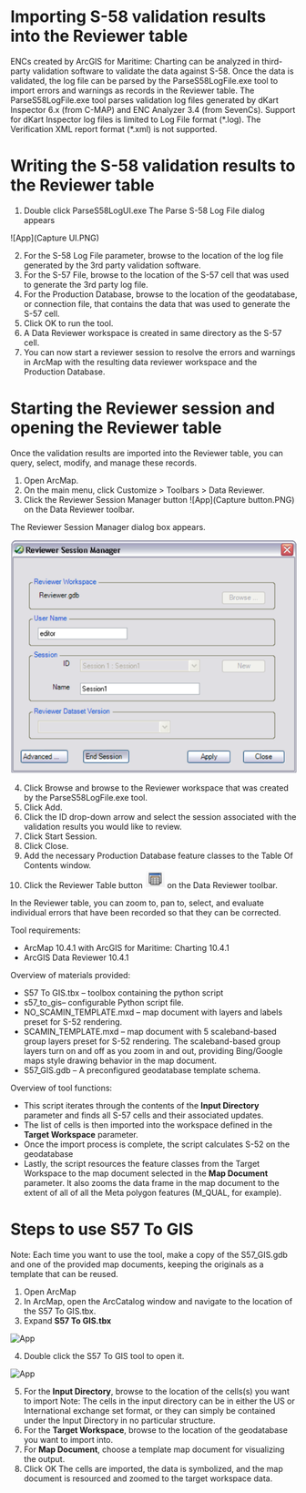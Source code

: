 # Importing S-58 validation results into the Reviewer table

ENCs created by ArcGIS for Maritime: Charting can be analyzed in third-party validation software to validate the data against S-58. Once the data is validated, the log file can be parsed by the ParseS58LogFile.exe tool to import errors and warnings as records in the Reviewer table.
The ParseS58LogFile.exe tool parses validation log files generated by dKart Inspector 6.x (from C-MAP) and ENC Analyzer 3.4 (from SevenCs). Support for dKart Inspector log files is limited to Log File format (\*.log). The Verification XML report format (\*.xml) is not supported.

# Writing the S-58 validation results to the Reviewer table 

1. Double click ParseS58LogUI.exe
The Parse S-58 Log File dialog appears

![App](Capture UI.PNG)

2. For the S-58 Log File parameter, browse to the location of the log file generated by the 3rd party validation software.
3. For the S-57 File, browse to the location of the S-57 cell that was used to generate the 3rd party log file.
4. For the Production Database, browse to the location of the geodatabase, or connection file, that contains the data that was used to generate the S-57 cell.
5. Click OK to run the tool.
6. A Data Reviewer workspace is created in same directory as the S-57 cell.
7. You can now start a reviewer session to resolve the errors and warnings in ArcMap with the resulting data reviewer workspace and the Production Database.

# Starting the Reviewer session and opening the Reviewer table
Once the validation results are imported into the Reviewer table, you can query, select, modify, and manage these records.

1. Open ArcMap.
2. On the main menu, click Customize > Toolbars > Data Reviewer. 
3. Click the Reviewer Session Manager button ![App](Capture button.PNG) on the Data Reviewer toolbar. 

The Reviewer Session Manager dialog box appears.

![App](Capture_Reviewer.PNG)


4. Click Browse and browse to the Reviewer workspace that was created by the ParseS58LogFile.exe tool. 
5. Click Add. 
6. Click the ID drop-down arrow and select the session associated with the validation results you would like to review. 
7. Click Start Session. 
8. Click Close. 
9. Add the necessary Production Database feature classes to the Table Of Contents window. 
10. Click the Reviewer Table button ![App](Capture_table.PNG) on the Data Reviewer toolbar. 

In the Reviewer table, you can zoom to, pan to, select, and evaluate individual errors that have been recorded so that they can be corrected.


Tool requirements:
* ArcMap 10.4.1 with ArcGIS for Maritime: Charting 10.4.1
* ArcGIS Data Reviewer 10.4.1

Overview of materials provided:
* S57 To GIS.tbx – toolbox containing the python script
* s57_to_gis– configurable Python script file.
* NO_SCAMIN_TEMPLATE.mxd – map document with layers and labels preset for S-52 rendering.
* SCAMIN_TEMPLATE.mxd – map document with 5 scaleband-based group layers preset for S-52 rendering. The scaleband-based group layers turn on and off as you zoom in and out, providing Bing/Google maps style drawing behavior in the map document.
* S57_GIS.gdb – A preconfigured geodatabase template schema.

Overview of tool functions:
* This script iterates through the contents of the **Input Directory** parameter and finds all S-57 cells and their associated updates.
* The list of cells is then imported into the workspace defined in the **Target Workspace** parameter.
* Once the import process is complete, the script calculates S-52 on the geodatabase
* Lastly, the script resources the feature classes from the Target Workspace to the map document selected in the **Map Document** parameter. It also zooms the data frame in the map document to the extent of all of all the Meta polygon features (M_QUAL, for example).

# Steps to use S57 To GIS

Note: Each time you want to use the tool, make a copy of the S57_GIS.gdb and one of the provided map
documents, keeping the originals as a template that can be reused. 

1. Open ArcMap
2. In ArcMap, open the ArcCatalog window and navigate to the location of the S57 To GIS.tbx.
3. Expand **S57 To GIS.tbx**

![App](toolbox.png)

4. Double click the S57 To GIS tool to open it.

![App](tool.png)

5. For the **Input Directory**, browse to the location of the cells(s) you want to import
Note: The cells in the input directory can be in either the US or International exchange set
format, or they can simply be contained under the Input Directory in no particular structure.
6. For the **Target Workspace**, browse to the location of the geodatabase you want to import into.
7. For **Map Document**, choose a template map document for visualizing the output.
8. Click OK
The cells are imported, the data is symbolized, and the map document is resourced and zoomed
to the target workspace data.
